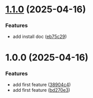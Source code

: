 # [1.1.0](https://github.com/nsevenpack/logger/compare/v1.0.0...v1.1.0) (2025-04-16)


### Features

* add install doc ([eb75c29](https://github.com/nsevenpack/logger/commit/eb75c2967f003a4a48f2a3ef5a90088ff3f5f1d7))

# 1.0.0 (2025-04-16)


### Features

* add first feature ([38904c4](https://github.com/nsevenpack/logger/commit/38904c44da5b7608e4fe46281bab2b70c976d7e5))
* add first feature ([bd270e3](https://github.com/nsevenpack/logger/commit/bd270e3ae9a9b7d2911d3b5d5d1ee504634050bd))
